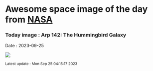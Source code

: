 
# Awesome space image of the day from [NASA](https://api.nasa.gov/)

### Today image : Arp 142: The Hummingbird Galaxy
Date : 2023-09-25

![](https://apod.nasa.gov/apod/image/2309/Arp142_HubbleChakrabarti_960.jpg)

<small>Latest update : Mon Sep 25 04:15:17 2023</small>
        